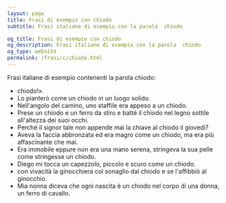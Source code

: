 ```yaml
---
layout: page
title: Frasi di esempio con chiodo 
subtitle: Frasi italiane di esempio con la parola  chiodo

og_title: Frasi di esempio con chiodo 
og_description: Frasi italiane di esempio con la parola  chiodo
og_type: website
permalink: /frasi/c/chiodo.html
---
```


Frasi italiane di esempio contenenti la parola chiodo:


- chiodo!».
- Lo pianterò come un chiodo in un luogo solido.
- Nell'angolo del camino, uno staffile era appeso a un chiodo.
- Prese un chiodo e un ferro da stiro e batté il chiodo nel legno sottile all'altezza dei suoi occhi.
- Perché il signor tale non appende mai la chiave al chiodo il giovedì?
- Aveva la faccia abbronzata ed era magro come un chiodo, ma era più affascinante che mai.
- Era immobile eppure non era una mano serena, stringeva la sua pelle come stringesse un chiodo.
- Diego mi tocca un capezzolo, piccolo e scuro come un chiodo.
- con vivacità la ginocchiera col sonaglio dal chiodo e se l'affibbiò al ginocchio.
- Mia nonna diceva che ogni nascita è un chiodo nel corpo di una donna, un ferro di cavallo.
